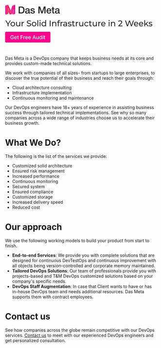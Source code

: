 [![Das Meta](https://github.com/dasmeta/.github/blob/main/images/Logo1.png)](https://www.dasmeta.com/)


<!-- <a href="https://www.dasmeta.com/"><img align="left" src="https://github.com/dasmeta/.github/blob/main/images/Text1.png"/></a> 
<a href="https://www.dasmeta.com/contact-us/"><img align="right" src="https://github.com/dasmeta/.github/blob/main/images/Button1.png"/></a> -->

[![Das Meta](https://github.com/dasmeta/.github/blob/main/images/Text1.png)](https://www.dasmeta.com/contact-us)

[![Das Meta](https://github.com/dasmeta/.github/blob/main/images/Button1.png)](https://www.dasmeta.com/contact-us)


#
Das Meta is a DevOps company that keeps business needs at its core and provides custom-made technical solutions.

We work with companies of all sizes- from startups to large enterprises, to discover the true potential of their business and reach their goals through:
- Cloud architecture consulting
- Infrastructure implementation
- Continuous monitoring and maintenance

Our DevOps engineers have 18+ years of experience in assisting business success through tailored technical implementations. See why so many companies across a wide range of industries choose us to accelerate their business growth.

# What We Do?
The following is the list of the services we provide:
- Customized solid architecture
- Ensured risk management
- Increased performance
- Continuous monitoring
- Secured system
- Ensured compliance
- Customized storage
- Increased delivery speed
- Reduced cost

# Our approach
We use the following working models to build your product from start to finish. 
- **End-to-end Services**: We provide you with complete solutions that are designed for continuous DevTestOps and continuous improvement with all objects being version-controlled and corporate memory maintained.
- **Tailored DevOps Solutions**: Our team of professionals provide you with projects-based and T&M DevOps customized solutions based on your company's specific needs.
- **DevOps Staff Augmentation**: In case that Client wants to have or has in-house DevOps team and needs additional resources. Das Meta supports them with contract employees.

# Contact us
See how companies across the globe remain competitive with our DevOps services. [Contact us](https://www.dasmeta.com/contact-us/) to meet with our experienced DevOps engineers and get personalized consultation.
